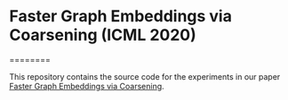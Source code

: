 # Faster Graph Embeddings via Coarsening (ICML 2020)
========

This repository contains the source code for the experiments in our paper
[Faster Graph Embeddings via Coarsening](https://arxiv.org/abs/2007.02817).

